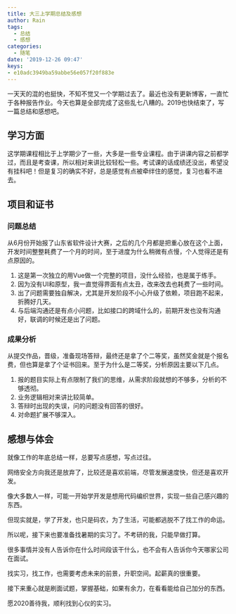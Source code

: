```yaml
---
title: 大三上学期总结及感想
author: Rain
tags:
  - 总结
  - 感想
categories:
  - 随笔
date: '2019-12-26 09:47'
keys: 
- e10adc3949ba59abbe56e057f20f883e
---
```


一天天的混的也挺快，不知不觉又一个学期过去了。最近也没有更新博客，一直忙于各种报告作业。今天也算是全部完成了这些乱七八糟的。2019也快结束了，写一篇总结和感想吧。

<Boxx/>

## 学习方面

这学期课程相比于上学期少了一些，大多是一些专业课程。由于讲课内容之前都学过，而且是考查课，所以相对来讲比较轻松一些。考试课的话成绩还没出，希望没有挂科吧！但是复习的确实不好，总是感觉有点被牵绊住的感觉，复习也看不进去。

## 项目和证书

### 问题总结

从6月份开始报了山东省软件设计大赛，之后的几个月都是把重心放在这个上面，开发时间整整耗费了一个月的时间，至于进度为什么稍微有点慢，个人觉得还是有点原因的。

1. 这是第一次独立的用Vue做一个完整的项目，没什么经验，也是属于练手。
2. 因为没有UI和原型，我一直觉得界面有点太丑，改来改去也耗费了一些时间。
3. 出了问题需要独自解决，尤其是开发阶段不小心升级了依赖，项目跑不起来，折腾好几天。
4. 与后端沟通还是有点小问题，比如接口的跨域什么的，前期开发也没有沟通好，联调的时候还是出了问题。

### 成果分析

从提交作品，晋级，准备现场答辩，最终还是拿了个二等奖，虽然奖金就是个报名费，但也算是拿了个证书回来。至于为什么是二等奖，分析原因主要以下几点。

1. 报的题目实际上有点限制了我们的思维，从需求阶段就想的不够多，分析的不够透彻。
2. 业务逻辑相对来讲比较简单。
3. 答辩时出现的失误，问的问题没有回答的很好。
4. 对命题扩展不够深入。

## 感想与体会

就像工作的年底总结一样，总要写点感想，写点过往。

网络安全方向我还是放弃了，比较还是喜欢前端，尽管发展速度快，但还是喜欢开发。

像大多数人一样，可能一开始学开发是想用代码编织世界，实现一些自己感兴趣的东西。

但现实就是，学了开发，也只是码农，为了生活，可能都逃脱不了找工作的命运。

所以呢，接下来也要准备找暑期的实习了。不考研的我，只能早做打算。

很多事情并没有人告诉你在什么时间段该干什么，也不会有人告诉你今天哪家公司在面试。

找实习，找工作，也需要考虑未来的前景，升职空间。起薪真的很重要。

接下来重心就是刷面试题，掌握基础，如果有余力，在看看能给自己加分的东西。

愿2020善待我，顺利找到心仪的实习。
